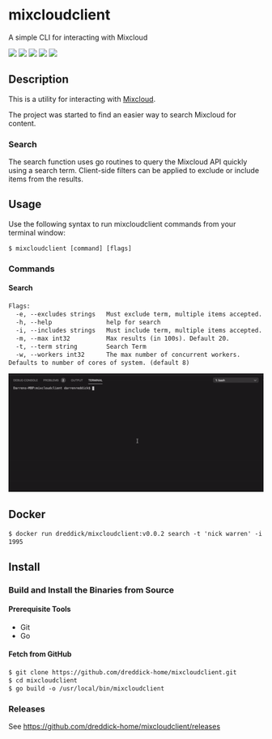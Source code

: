 # mixcloudclient

A simple CLI for interacting with Mixcloud

<p align="left">
<img src="https://img.shields.io/github/go-mod/go-version/dreddick-home/mixcloudclient">
<img src="https://img.shields.io/github/v/release/dreddick-home/mixcloudclient">
<img src="https://github.com/dreddick-home/mixcloudclient/workflows/CICD/badge.svg">
<img src="https://img.shields.io/badge/License-Apache%202.0-blue.svg">
<img src="https://goreportcard.com/badge/github.com/dreddick-home/mixcloudclient">
</p>


## Description

This is a utility for interacting with [Mixcloud](https://www.mixcloud.com).

The project was started to find an easier way to search Mixcloud for content.

### Search

The search function uses go routines to query the Mixcloud API quickly using a search term. Client-side filters can be applied to exclude or include items from the results.

## Usage

Use the following syntax to run mixcloudclient commands from your terminal window:

```console
$ mixcloudclient [command] [flags]
```

### Commands

#### Search

```
Flags:
  -e, --excludes strings   Must exclude term, multiple items accepted.
  -h, --help               help for search
  -i, --includes strings   Must include term, multiple items accepted.
  -m, --max int32          Max results (in 100s). Default 20.
  -t, --term string        Search Term
  -w, --workers int32      The max number of concurrent workers. Defaults to number of cores of system. (default 8)
```


![Nick Warren Search](https://raw.githubusercontent.com/dreddick-home/mixcloudclient/master/img/mixcloudclient_usage1.gif)

## Docker

```console
$ docker run dreddick/mixcloudclient:v0.0.2 search -t 'nick warren' -i 1995
```


## Install

### Build and Install the Binaries from Source

#### Prerequisite Tools

* Git
* Go 


#### Fetch from GitHub

```console
$ git clone https://github.com/dreddick-home/mixcloudclient.git
$ cd mixcloudclient
$ go build -o /usr/local/bin/mixcloudclient
```


### Releases

See https://github.com/dreddick-home/mixcloudclient/releases
